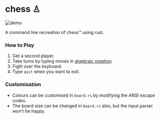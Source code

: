 # chess ♙

![demo](./demo/fools_mate.gif)

A command line recreation of chess™ using rust.

### How to Play
1. Get a second player.
2. Take turns by typing moves in [algebraic notation](https://en.wikipedia.org/wiki/Algebraic_notation_(chess)).
3. Fight over the keyboard.
4. Type `quit` when you want to exit.

### Customisation
- Colours can be customised in `board.rs` by modifying the ANSI escape codes.
- The board size can be changed in `board.rs` also, but the input parser won't be happy.